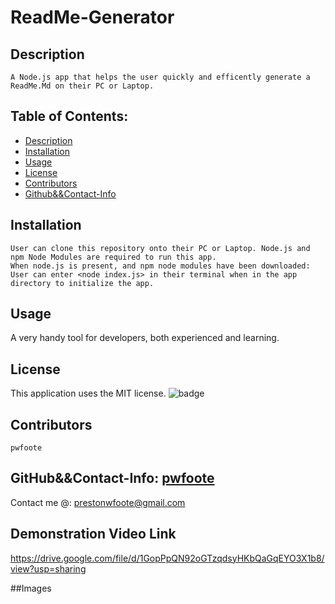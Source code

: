 
# ReadMe-Generator

## Description
    A Node.js app that helps the user quickly and efficently generate a ReadMe.Md on their PC or Laptop.
## Table of Contents:
- [Description](#Description)
- [Installation](#Installation)
- [Usage](#Usage)
- [License](#License)
- [Contributors](#Contributors)
- [Github&&Contact-Info](#Github&&Contact-Info)

## Installation
    User can clone this repository onto their PC or Laptop. Node.js and npm Node Modules are required to run this app. 
    When node.js is present, and npm node modules have been downloaded: 
    User can enter <node index.js> in their terminal when in the app directory to initialize the app.

## Usage
 A very handy tool for developers, both experienced and learning.

## License
This application uses the MIT license. 
![badge](https://img.shields.io/badge/license-MIT-blue)
## Contributors
    pwfoote

## GitHub&&Contact-Info: [pwfoote](https://github.com/pwfoote)

 Contact me @: prestonwfoote@gmail.com
    
## Demonstration Video Link
https://drive.google.com/file/d/1GopPpQN92oGTzqdsyHKbQaGqEYO3X1b8/view?usp=sharing

##Images
